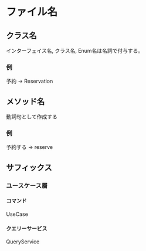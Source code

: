 ファイル名
=====
## クラス名
インターフェイス名, クラス名, Enum名は名詞で付与する。
### 例
予約 -> Reservation

## メソッド名
動詞句として作成する

### 例
予約する -> reserve

## サフィックス
### ユースケース層
#### コマンド 
UseCase
#### クエリーサービス
QueryService
